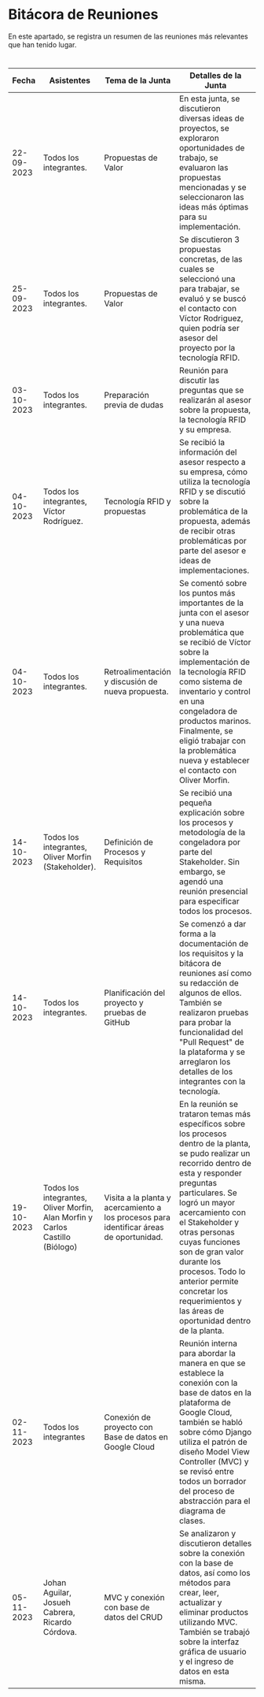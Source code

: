 # Bitácora de Reuniones
En este apartado, se registra un resumen de las reuniones más relevantes que han tenido lugar.

#
| Fecha       | Asistentes               | Tema de la Junta                   | Detalles de la Junta                 |
|-------------|--------------------------|-------------------------------------|-------------------------------------|
| 22-09-2023 | Todos los integrantes.  | Propuestas de Valor           | En esta junta, se discutieron diversas ideas de proyectos, se exploraron oportunidades de trabajo, se evaluaron las propuestas mencionadas y se seleccionaron las ideas más óptimas para su implementación.               |
| 25-09-2023 | Todos los integrantes.  | Propuestas de Valor        |Se discutieron 3 propuestas concretas, de las cuales se seleccionó una para trabajar, se evaluó y se buscó el contacto con Víctor Rodriguez, quien podría ser asesor del proyecto por la tecnología RFID.|
| 03-10-2023 | Todos los integrantes.  | Preparación previa de dudas|Reunión para discutir las preguntas que se realizarán al asesor sobre la propuesta, la tecnología RFID y su empresa.|
| 04-10-2023 | Todos los integrantes, Víctor Rodríguez.  | Tecnología RFID y propuestas|Se recibió la información del asesor respecto a su empresa, cómo utiliza la tecnología RFID y se discutió sobre la problemática de la propuesta, además de recibir otras problemáticas por parte del asesor e ideas de implementaciones.|
| 04-10-2023 |Todos los integrantes. |Retroalimentación y discusión de nueva propuesta. |Se comentó sobre los puntos más importantes de la junta con el asesor y una nueva problemática que se recibió de Víctor sobre la implementación de la tecnología RFID como sistema de inventario y control en una congeladora de productos marinos. Finalmente, se eligió trabajar con la problemática nueva y establecer el contacto con Oliver Morfin.|
| 14-10-2023 | Todos los integrantes, Oliver Morfin (Stakeholder).  | Definición de Procesos y Requisitos  |Se recibió una pequeña explicación sobre los procesos y metodología de la congeladora por parte del Stakeholder. Sin embargo, se agendó una reunión presencial para especificar todos los procesos.|
| 14-10-2023 | Todos los integrantes.| Planificación del proyecto y pruebas de GitHub |Se comenzó a dar forma a la documentación de los requisitos y la bitácora de reuniones así como su redacción de algunos de ellos. También se realizaron pruebas para probar la funcionalidad del "Pull Request" de la plataforma y se arreglaron los detalles de los integrantes con la tecnología.|
| 19-10-2023 | Todos los integrantes, Oliver Morfin, Alan Morfin y Carlos Castillo (Biólogo) | Visita a la planta y acercamiento a los procesos para identificar áreas de oportunidad. | En la reunión se trataron temas más específicos sobre los procesos dentro de la planta, se pudo realizar un recorrido dentro de esta y responder preguntas particulares. Se logró un mayor acercamiento con el Stakeholder y otras personas cuyas funciones son de gran valor durante los procesos. Todo lo anterior permite concretar los requerimientos y las áreas de oportunidad dentro de la planta.|
| 02-11-2023 | Todos los integrantes | Conexión de proyecto con Base de datos en Google Cloud | Reunión interna para abordar la manera en que se establece la conexión con la base de datos en la plataforma de Google Cloud, también se habló sobre cómo Django utiliza el patrón de diseño Model View Controller (MVC) y se revisó entre todos un borrador del proceso de abstracción para el diagrama de clases. |
| 05-11-2023 | Johan Aguilar, Josueh Cabrera, Ricardo Córdova. | MVC y conexión con base de datos del CRUD | Se analizaron y discutieron detalles sobre la  conexión con la base de datos, así como los métodos para crear, leer, actualizar y eliminar productos utilizando MVC. También se trabajó sobre la interfaz gráfica de usuario y el ingreso de datos en esta misma. | 
